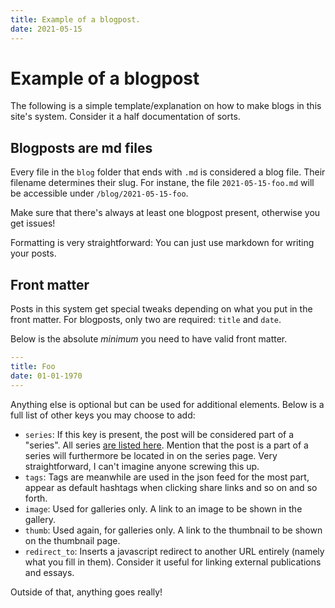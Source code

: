 ```yaml
---
title: Example of a blogpost.
date: 2021-05-15
---
```


# Example of a blogpost

The following is a simple template/explanation on how to make blogs in this site's system. Consider it a half documentation of sorts.

## Blogposts are md files

Every file in the `blog` folder that ends with `.md` is considered a blog file. Their filename determines their slug. For instane, the file `2021-05-15-foo.md` will be accessible under `/blog/2021-05-15-foo`.

Make sure that there's always at least one blogpost present, otherwise you get issues!

Formatting is very straightforward: You can just use markdown for writing your posts.

## Front matter

Posts in this system get special tweaks depending on what you put in the front matter. For blogposts, only two are required: `title` and `date`.

Below is the absolute *minimum* you need to have valid front matter.

```yml
---
title: Foo
date: 01-01-1970
---
```

Anything else is optional but can be used for additional elements. Below is a full list of other keys you may choose to add:

* `series`: If this key is present, the post will be considered part of a "series". All series [are listed here](/blog/series). Mention that the post is a part of a series will furthermore be located in on the series page. Very straightforward, I can't imagine anyone screwing this up.
* `tags`: Tags are meanwhile are used in the json feed for the most part, appear as default hashtags when clicking share links and so on and so forth.
* `image`: Used for galleries only. A link to an image to be shown in the gallery.
* `thumb`: Used again, for galleries only. A link to the thumbnail to be shown on the thumbnail page.
* `redirect_to`: Inserts a javascript redirect to another URL entirely (namely what you fill in them). Consider it useful for linking external publications and essays.

Outside of that, anything goes really!